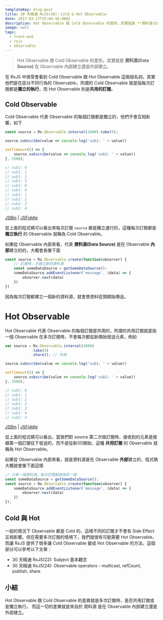 ```yaml
---
templateKey: blog-post
title: 30 天精通 RxJS(30)：Cold & Hot Observable
date: 2017-03-17T15:04:10.000Z
description: Hot Observable 跟 Cold Observable 的差別，其實就是 **資料源(Data Source)** 在 Observable 內部建立還是外部建立。
image: null
tags:
  - front-end
  - rxjs
  - observable
---
```


> Hot Observable 跟 Cold Observable 的差別，其實就是 **資料源(Data Source)** 在 Observable 內部建立還是外部建立。

在 RxJS 中很常會看到 Cold Observable 跟 Hot Observable 這兩個名詞，其實他們是在區分不同行為的 Observable，所謂的 Cold Observable 就是指每次訂閱都是**獨立的執行**，而 Hot Observable 則是**共用的訂閱**。

## Cold Observable

Cold Observable 代表 Observable 的每個訂閱都是獨立的，他們不會互相影響，如下

```javascript
const source = Rx.Observable.interval(1000).take(5);

source.subscribe(value => console.log('sub1: ' + value))

setTimeout(() => {
    source.subscribe(value => console.log('sub2: ' + value))    
}, 3500);

// sub1: 0
// sub1: 1
// sub1: 2
// sub1: 3
// sub2: 0
// sub1: 4
// sub2: 1
// sub2: 2
// sub2: 3
// sub2: 4
```
[JSBin](https://jsbin.com/sapuvilipa/4/edit?js,console) | [JSFiddle](https://jsfiddle.net/mk5y5hhu/)

從上面的程式碼可以看出來每次訂閱 `source` 都是獨立運行的，這種每次訂閱都是 **獨立執行** 的 Observable 就稱為 Cold Observable。

如果從 Observable 內部來看，代表 **資料源(Data Source)** 是在 Observable **內部**建立的的，大概會長像下面

```javascript
const source = Rx.Observable.create(function(observer) {
    // 訂閱時，才建立新的資料源
    const someDataSource = getSomeDataSource();
    someDataSource.addEventListener('message', (data) => {
        observer.next(data)
    })
})
```

因為每次訂閱都建立一個新的資料源，就會使資料從頭開始傳送。


# Hot Observable

Hot Observable 代表 Observable 的每個訂閱是共用的，所謂的共用訂閱就是指 一個 Observable 在多次訂閱時，不會每次都從新開始發送元素，例如

```javascript
var source = Rx.Observable.interval(1000)
            .take(5)
            .share(); // 共用

source.subscribe(value => console.log('sub1: ' + value))

setTimeout(() => {
    source.subscribe(value => console.log('sub2: ' + value))    
}, 3500);

// sub1: 0
// sub1: 1
// sub1: 2
// sub1: 3
// sub2: 3
// sub1: 4
// sub2: 4
```
[JSBin](https://jsbin.com/sapuvilipa/3/edit?js,console) | [JSFiddle](https://jsfiddle.net/mk5y5hhu/1/)

從上面的程式碼可以看出，當我們對 source 第二次做訂閱時，接收到的元素是接續第一個訂閱往下發送的，而不是從新(0)開始，這種 **共用訂閱** 的 Observable 就稱為 Hot Observable。

如果從 Observable 內部來看，就是資料源是在 Observable **外部**建立的，程式碼大概就會像下面這樣

```javascript
// 只有一個資料源，每次訂閱都是用同一個
const someDataSource = getSomeDataSource();
const source = Rx.Observable.create(function(observer) {
    someDataSource.addEventListener('message', (data) => {
        observer.next(data)
    })
});
```

## Cold 與 Hot 

一般的情況下 Observable 都是 Cold 的，這樣不同的訂閱才不會有 Side Effect 互相影響。但在需要多次訂閱的情境下，我們就很有可能需要 Hot Observable，而讓 RxJS 提供了很多讓 Cold Observable 變成 Hot Observable 的方法，這個部分可以參考以下文章：

- 30 天精通 RxJS(22): Subject 基本觀念
- 30 天精通 RxJS(24): Observable operators - multicast, refCount, publish, share

## 小結

Hot Observable 跟 Cold Observable 的差異就是多次訂閱時，是否共用訂閱或是獨立執行。 而這一切的差異就是來自於 資料源 是在 Observable 內部建立還是外部建立。
